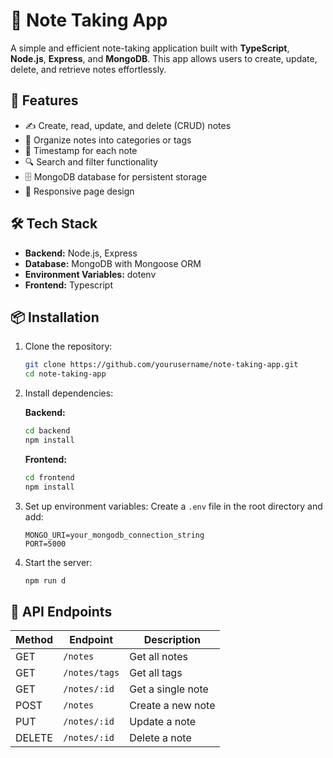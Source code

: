 # 📝 Note Taking App

A simple and efficient note-taking application built with **TypeScript**, **Node.js**, **Express**, and **MongoDB**. This app allows users to create, update, delete, and retrieve notes effortlessly.

## 🚀 Features

- ✍️ Create, read, update, and delete (CRUD) notes
- 📁 Organize notes into categories or tags
- 📅 Timestamp for each note
- 🔍 Search and filter functionality
- 🗄️ MongoDB database for persistent storage
- 📱 Responsive page design

## 🛠️ Tech Stack

- **Backend:** Node.js, Express
- **Database:** MongoDB with Mongoose ORM
- **Environment Variables:** dotenv
- **Frontend:** Typescript

## 📦 Installation

1. Clone the repository:
   ```bash
   git clone https://github.com/yourusername/note-taking-app.git
   cd note-taking-app
   ```
2. Install dependencies:
   
   **Backend:** 
   ```bash
   cd backend
   npm install
   ```
    **Frontend:** 
   ```bash
   cd frontend
   npm install
   ```
4. Set up environment variables:
   Create a `.env` file in the root directory and add:
   ```env
   MONGO_URI=your_mongodb_connection_string
   PORT=5000
   ```
5. Start the server:
   ```bash
   npm run d
   ```

## 🔧 API Endpoints

| Method | Endpoint        | Description              |
|--------|----------------|--------------------------|
| GET    | `/notes`       | Get all notes            |
| GET    | `/notes/tags`  | Get all tags             |
| GET    | `/notes/:id`   | Get a single note        |
| POST   | `/notes`       | Create a new note        |
| PUT    | `/notes/:id`   | Update a note            |
| DELETE | `/notes/:id`   | Delete a note            |

